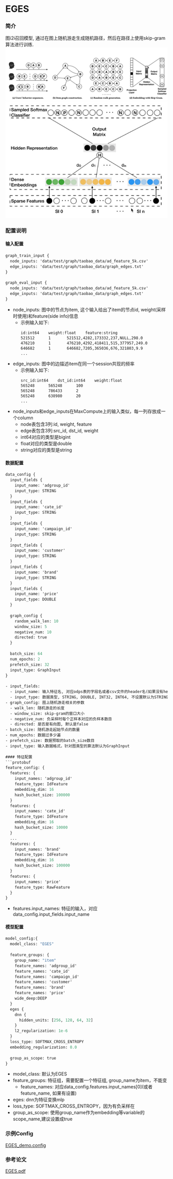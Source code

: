 # EGES

### 简介

图i2i召回模型, 通过在图上随机游走生成随机路径，然后在路径上使用skip-gram算法进行训练.
![eges_1](../../images/models/eges_1.png)
![eges_2](../../images/models/eges_2.png)

### 配置说明
#### 输入配置
```protobuf
graph_train_input {
  node_inputs: 'data/test/graph/taobao_data/ad_feature_5k.csv'
  edge_inputs: 'data/test/graph/taobao_data/graph_edges.txt'
}

graph_eval_input {
  node_inputs: 'data/test/graph/taobao_data/ad_feature_5k.csv'
  edge_inputs: 'data/test/graph/taobao_data/graph_edges.txt'
}
```
- node_inputs: 图中的节点为item, 这个输入给出了item的节点id, weight(采样时使用)和feature(side info)信息
  - 示例输入如下:
    ```
    id:int64	weight:float	feature:string
    521512		1		521512,4282,173332,237,NULL,298.0
    476210		1		476210,4292,418411,515,377957,249.0
    646682		1		646682,7205,365036,676,321803,9.9
    ...
    ```
- edge_inputs: 图中的边描述item在同一个session共现的频率
  - 示例输入如下:
    ```
    src_id:int64	dst_id:int64	weight:float
    565248		565248		100
    565248		786433		2
    565248		638980		20
    ...
    ```
- node_inputs和edge_inputs在MaxCompute上的输入类似，每一列存放成一个column
  - node表包含3列:id, weight, feature
  - edge表包含3列:src_id, dst_id, weight
  - int64对应的类型是bigint
  - float对应的类型是double
  - string对应的类型是string

#### 数据配置
```protobuf
data_config {
  input_fields {
    input_name: 'adgroup_id'
    input_type: STRING
  }
  input_fields {
    input_name: 'cate_id'
    input_type: STRING
  }
  input_fields {
    input_name: 'campaign_id'
    input_type: STRING
  }
  input_fields {
    input_name: 'customer'
    input_type: STRING
  }
  input_fields {
    input_name: 'brand'
    input_type: STRING
  }
  input_fields {
    input_name: 'price'
    input_type: DOUBLE
  }

  graph_config {
    random_walk_len: 10
    window_size: 5
    negative_num: 10
    directed: true
  }

  batch_size: 64
  num_epochs: 2
  prefetch_size: 32
  input_type: GraphInput
}

- input_fields:
  - input_name: 输入特征名, 对应odps表的字段名或者csv文件的header名(如果没有header,按照字段顺序一一对应)
  - input_type: 数据类型, STRING, DOUBLE, INT32, INT64, 不设置默认为STRING
- graph_config: 图上随机游走相关的参数
  - walk_len: 随机游走的长度
  - window_size: skip-gram的窗口大小
  - negative_num: 负采样时每个正样本对应的负样本数目
  - directed: 是否是有向图, 默认是false
- batch_size: 随机游走起始节点的数量
- num_epochs: 数据过多少遍
- prefetch_size: 数据预取的batch_size数目
- input_type: 输入数据格式，针对图类型的算法默认为GraphInput

#### 特征配置
```protobuf
feature_config: {
  features: {
    input_names: 'adgroup_id'
    feature_type: IdFeature
    embedding_dim: 16
    hash_bucket_size: 100000
  }
  features: {
    input_names: 'cate_id'
    feature_type: IdFeature
    embedding_dim: 16
    hash_bucket_size: 10000
  }
  ...
  features: {
    input_names: 'brand'
    feature_type: IdFeature
    embedding_dim: 16
    hash_bucket_size: 100000
  }
  features: {
    input_names: 'price'
    feature_type: RawFeature
  }
}
```
- features.input_names: 特征的输入，对应data_config.input_fields.input_name

#### 模型配置
```protobuf
model_config:{
  model_class: "EGES"

  feature_groups: {
    group_name: "item"
    feature_names: 'adgroup_id'
    feature_names: 'cate_id'
    feature_names: 'campaign_id'
    feature_names: 'customer'
    feature_names: 'brand'
    feature_names: 'price'
    wide_deep:DEEP
  }
  eges {
    dnn {
      hidden_units: [256, 128, 64, 32]
    }
    l2_regularization: 1e-6
  }
  loss_type: SOFTMAX_CROSS_ENTROPY
  embedding_regularization: 0.0

  group_as_scope: true
}
```
- model_class: 默认为EGES
- feature_groups: 特征组，需要配置一个特征组, group_name为item，不能变
  - feature_names: 对应data_config.features.input_names[0](或者feature_name, 如果有设置)
- eges: dnn为特征变换mlp
- loss_type: SOFTMAX_CROSS_ENTROPY，因为有负采样在
- group_as_scope: 使用group_name作为embedding等variable的scope_name,建议设置成true

### 示例Config
[EGES_demo.config](https://easyrec.oss-cn-beijing.aliyuncs.com/config/eges_on_taobao.config)

### 参考论文
[EGES.pdf](https://arxiv.org/pdf/1803.02349.pdf)
